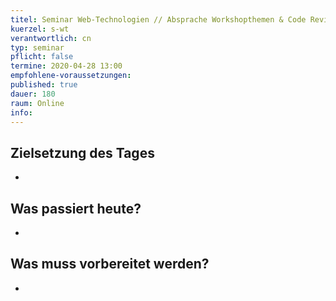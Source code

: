 ```yaml
---
titel: Seminar Web-Technologien // Absprache Workshopthemen & Code Review Beiboot Projekt
kuerzel: s-wt
verantwortlich: cn
typ: seminar
pflicht: false
termine: 2020-04-28 13:00
empfohlene-voraussetzungen: 
published: true
dauer: 180
raum: Online
info: 
---
```


## Zielsetzung des Tages
-
<!--
- Wissentransfer im Team zu den Themenfeldern der Technologierecherche
-->

## Was passiert heute?
-
<!--
- Vorträge zu folgenden Themenfeldern: Testing (Mario), E-Payment(Habib), CSS Architekturen & Frameworks(Oleksandra & Sabine), Sicherheit(Javad), Design Systems(Rami)
- Diskussion über die Ergebnisse
-->

## Was muss vorbereitet werden?
-
<!--
Jeder Teilnehmer hält einen Vortrag (max. 20 Minuten) zu den Ergebnissen seiner Recherche. Dazu bitte die [Rahmenangaben zur Recherche berücksichtigen](https://github.com/th-koeln/mi-master-wtw/wiki/SS2019:-Technologierecherche-f%C3%BCr-Projekt-Q)
-->

